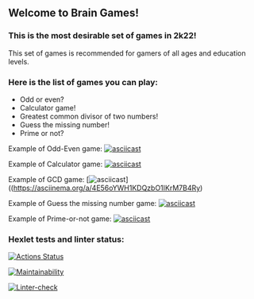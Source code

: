 ## Welcome to Brain Games!

### This is the most desirable set of games in 2k22!
This set of games is recommended for gamers of all ages and education levels.

### Here is the list of games you can play:
- Odd or even?
- Calculator game!
- Greatest common divisor of two numbers!
- Guess the missing number!
- Prime or not?

Example of Odd-Even game:
[![asciicast](https://asciinema.org/a/KJAfFwxcjem7rSyv7yEvExG69.svg)](https://asciinema.org/a/KJAfFwxcjem7rSyv7yEvExG69)

Example of Calculator game:
[![asciicast](https://asciinema.org/a/kFfERqqrrwJauOSd15YY126Z4.svg)](https://asciinema.org/a/kFfERqqrrwJauOSd15YY126Z4)

Example of GCD game:
[![asciicast](https://asciinema.org/a/4E56oYWH1KDQzbO1IKrM7B4Ry.svg)]((https://asciinema.org/a/4E56oYWH1KDQzbO1IKrM7B4Ry)

Example of Guess the missing number game:
[![asciicast](https://asciinema.org/a/Qf8WyaMv6Rq8grus0DMV1JTOW.svg)](https://asciinema.org/a/Qf8WyaMv6Rq8grus0DMV1JTOW)

Example of Prime-or-not game:
[![asciicast](https://asciinema.org/a/0qOhTcxdDDJgIebLGYnI1hmkN.svg)](https://asciinema.org/a/0qOhTcxdDDJgIebLGYnI1hmkN)


### Hexlet tests and linter status:
[![Actions Status](https://github.com/NickMasl/python-project-lvl1/workflows/hexlet-check/badge.svg)](https://github.com/NickMasl/python-project-lvl1/actions)

[![Maintainability](https://api.codeclimate.com/v1/badges/9606ee203b833c4f0d28/maintainability)](https://codeclimate.com/github/NickMasl/python-project-lvl1/maintainability)

[![Linter-check](https://github.com/NickMasl/python-project-lvl1/workflows/linter-check/badge.svg)](https://github.com/NickMasl/python-project-lvl1/actions/workflows/make_lint.yml)


